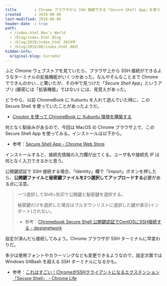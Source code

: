 ```yaml
---
title        : Chrome ブラウザから SSH 接続できる「Secure Shell App」を使う
created      : 2019-08-09
last-modified: 2019-08-09
header-date  : true
path:
  - /index.html Neo's World
  - /blog/index.html Blog
  - /blog/2019/index.html 2019年
  - /blog/2019/08/index.html 08月
hidden-info:
  original-blog: Corredor
---
```


ふと Chrome ウェブストアを見ていたら、ブラウザ上から SSH 接続ができるようなターミナルの拡張機能がいくつかあった。なんやそんなことまで Chrome でできんのかい…と驚いたが、その中で見つけた「*Secure Shell App*」というアプリ (厳密には「拡張機能」ではない) には、見覚えがあった。

どうやら、以前 ChromeBook に Xubuntu を入れて遊んでいた時に、この Secure Shell を使っていたことがあったようだ。

- [Crouton を使って ChromeBook に Xubuntu 環境を構築する](/blog/2017/01/08-02.html)

何となく馴染みがあるので、今回は MacOS の Chrome ブラウザ上で、この Secure Shell App を使ってみる。インストールは以下から。

- 参考：[Secure Shell App - Chrome Web Store](https://chrome.google.com/webstore/detail/secure-shell-app/pnhechapfaindjhompbnflcldabbghjo)

インストールすると、接続先情報の入力欄が出てくる。ユーザ名や接続先 IP は何となく入力できるかと思う。

公開鍵認証で SSH 接続する場合、「Identity」欄で「Import」ボタンを押したら、**公開鍵ファイルと秘密鍵ファイルを2つ選択してアップロードする**必要がある点に注意。

> 一つ選択してShift+矢印で公開鍵と秘密鍵を選択する。
> 
> 秘密鍵だけを選択した場合はプルダウンリストに選択した鍵が表示(インポート)されない。
> 
> - 参考：[Chromebook Secure Shell 公開鍵認証でCentOSにSSH接続する - designetwork](https://designetwork.daichi703n.com/entry/2017/02/02/public-ssh-on-chromebook)

設定が済んだら接続してみよう。Chrome ブラウザが SSH ターミナルに早変わりだ。

多少は使用フォントやカラーリングなども変更できるようなので、設定次第では Windows GitBash を超える SSH ターミナルになるかも。

- 参考：[これはすごい！ChromeがSSHクライアントになるエクステンション「Secure Shell」 - Chrome Life](http://www.chrome-life.com/chrome/5103/)
